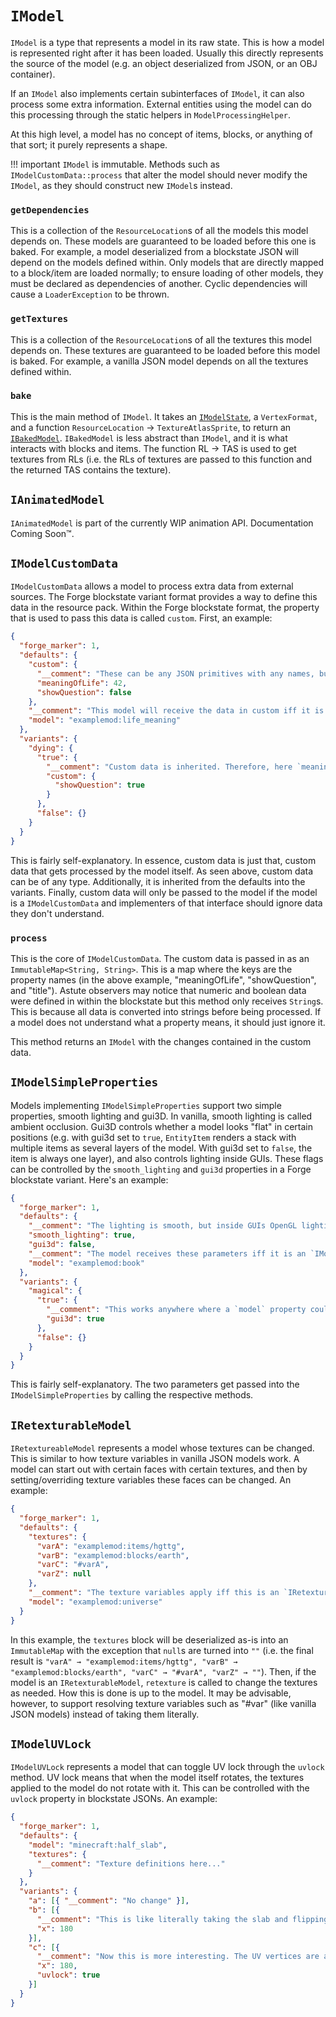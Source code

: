 `IModel`
========

`IModel` is a type that represents a model in its raw state. This is how a model is represented right after it has been loaded. Usually this directly represents the source of the model (e.g. an object deserialized from JSON, or an OBJ container).

If an `IModel` also implements certain subinterfaces of `IModel`, it can also process some extra information. External entities using the model can do this processing through the static helpers in `ModelProcessingHelper`.

At this high level, a model has no concept of items, blocks, or anything of that sort; it purely represents a shape.

!!! important
    `IModel` is immutable. Methods such as `IModelCustomData::process` that alter the model should never modify the `IModel`, as they should construct new `IModel`s instead.

### `getDependencies`

This is a collection of the `ResourceLocation`s of all the models this model depends on. These models are guaranteed to be loaded before this one is baked. For example, a model deserialized from a blockstate JSON will depend on the models defined within. Only models that are directly mapped to a block/item are loaded normally; to ensure loading of other models, they must be declared as dependencies of another. Cyclic dependencies will cause a `LoaderException` to be thrown.

### `getTextures`

This is a collection of the `ResourceLocation`s of all the textures this model depends on. These textures are guaranteed to be loaded before this model is baked. For example, a vanilla JSON model depends on all the textures defined within.

### `bake`

This is the main method of `IModel`. It takes an [`IModelState`][IModelState], a `VertexFormat`, and a function `ResourceLocation` → `TextureAtlasSprite`, to return an [`IBakedModel`][IBakedModel]. `IBakedModel` is less abstract than `IModel`, and it is what interacts with blocks and items. The function RL → TAS is used to get textures from RLs (i.e. the RLs of textures are passed to this function and the returned TAS contains the texture).

`IAnimatedModel`
----------------

`IAnimatedModel` is part of the currently WIP animation API. Documentation Coming Soon™.

`IModelCustomData`
------------------

`IModelCustomData` allows a model to process extra data from external sources. The Forge blockstate variant format provides a way to define this data in the resource pack. Within the Forge blockstate format, the property that is used to pass this data is called `custom`. First, an example:

```json
{
  "forge_marker": 1,
  "defaults": {
    "custom": {
      "__comment": "These can be any JSON primitives with any names, but models should only use what they understand.",
      "meaningOfLife": 42,
      "showQuestion": false
    },
    "__comment": "This model will receive the data in custom iff it is an `ICustomModelData`.",
    "model": "examplemod:life_meaning"
  },
  "variants": {
    "dying": {
      "true": {
        "__comment": "Custom data is inherited. Therefore, here `meaningOfLife` is inherited but `showQuestion` is overriden. The model itself remains inherited.",
        "custom": {
          "showQuestion": true
        }
      },
      "false": {}
    }
  }
}
```

This is fairly self-explanatory. In essence, custom data is just that, custom data that gets processed by the model itself. As seen above, custom data can be of any type. Additionally, it is inherited from the defaults into the variants. Finally, custom data will only be passed to the model if the model is a `IModelCustomData` and implementers of that interface should ignore data they don't understand.

### `process`

This is the core of `IModelCustomData`. The custom data is passed in as an `ImmutableMap<String, String>`. This is a map where the keys are the property names (in the above example, "meaningOfLife", "showQuestion", and "title"). Astute observers may notice that numeric and boolean data were defined in within the blockstate but this method only receives `String`s. This is because all data is converted into strings before being processed. If a model does not understand what a property means, it should just ignore it.

This method returns an `IModel` with the changes contained in the custom data.

`IModelSimpleProperties`
------------------------

Models implementing `IModelSimpleProperties` support two simple properties, smooth lighting and gui3D. In vanilla, smooth lighting is called ambient occlusion. Gui3D controls whether a model looks "flat" in certain positions (e.g. with gui3d set to `true`, `EntityItem` renders a stack with multiple items as several layers of the model. With gui3d set to `false`, the item is always one layer), and also controls lighting inside GUIs. These flags can be controlled by the `smooth_lighting` and `gui3d` properties in a Forge blockstate variant. Here's an example:

```json
{
  "forge_marker": 1,
  "defaults": {
    "__comment": "The lighting is smooth, but inside GUIs OpenGL lighting is disabled, and the item looks 'flat' in certain contexts.",
    "smooth_lighting": true,
    "gui3d": false,
    "__comment": "The model receives these parameters iff it is an `IModelSimpleProperties`",
    "model": "examplemod:book"
  },
  "variants": {
    "magical": {
      "true": {
        "__comment": "This works anywhere where a `model` property could be.",
        "gui3d": true
      },
      "false": {}
    }
  }
}
```

This is fairly self-explanatory. The two parameters get passed into the `IModelSimpleProperties` by calling the respective methods.

`IRetexturableModel`
--------------------

`IRetextureableModel` represents a model whose textures can be changed. This is similar to how texture variables in vanilla JSON models work. A model can start out with certain faces with certain textures, and then by setting/overriding texture variables these faces can be changed. An example:

```json
{
  "forge_marker": 1,
  "defaults": {
    "textures": {
      "varA": "examplemod:items/hgttg",
      "varB": "examplemod:blocks/earth",
      "varC": "#varA",
      "varZ": null
    },
    "__comment": "The texture variables apply iff this is an `IRetextureableModel`.",
    "model": "examplemod:universe"
  }
}
```

In this example, the `textures` block will be deserialized as-is into an `ImmutableMap` with the exception that `null`s are turned into `""` (i.e. the final result is `"varA" → "examplemod:items/hgttg", "varB" → "examplemod:blocks/earth", "varC" → "#varA", "varZ" → ""`). Then, if the model is an `IRetexturableModel`, `retexture` is called to change the textures as needed. How this is done is up to the model. It may be advisable, however, to support resolving texture variables such as "#var" (like vanilla JSON models) instead of taking them literally.

`IModelUVLock`
--------------

`IModelUVLock` represents a model that can toggle UV lock through the `uvlock` method. UV lock means that when the model itself rotates, the textures applied to the model do not rotate with it. This can be controlled with the `uvlock` property in blockstate JSONs. An example:

```json
{
  "forge_marker": 1,
  "defaults": {
    "model": "minecraft:half_slab",
    "textures": {
      "__comment": "Texture definitions here..."
    }
  },
  "variants": {
    "a": [{ "__comment": "No change" }],
    "b": [{
      "__comment": "This is like literally taking the slab and flipping it upside down. The 'side' texture on the side faces is cropped to the bottom half and rotated 180 degrees, just as if a real object were turned upside down.",
      "x": 180
    }],
    "c": [{
      "__comment": "Now this is more interesting. The UV vertices are altered so that the texture won't rotate with the model, so that the side faces have the side texture rightside up and cropped to the top half.",
      "x": 180,
      "uvlock": true
    }]
  }
}
```

[IModelState]: imodelstate+part.md
[IBakedModel]: ibakedmodel.md
